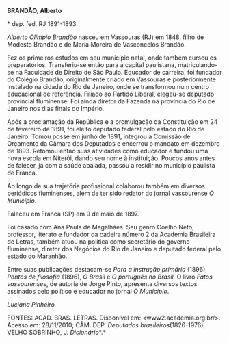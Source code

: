 **BRANDÃO, Alberto**

\* dep. fed. RJ 1891-1893.

*Alberto Olímpio Brandão* nasceu em Vassouras (RJ) em 1848, filho de
Modesto Brandão e de Maria Moreira de Vasconcelos Brandão.

Fez os primeiros estudos em seu município natal, onde também cursou os
preparatórios. Transferiu-se então para a capital paulistana,
matriculando-se na Faculdade de Direito de São Paulo. Educador de
carreira, foi fundador do Colégio Brandão, originalmente criado em
Vassouras e posteriormente instalado na cidade do Rio de Janeiro, onde
se transformou num centro educacional de referência. Filiado ao Partido
Liberal, elegeu-se deputado provincial fluminense. Foi ainda diretor da
Fazenda na província do Rio de Janeiro nos dias finais do Império.

Após a proclamação da República e a promulgação da Constituição em 24 de
fevereiro de 1891, foi eleito deputado federal pelo estado do Rio de
Janeiro. Tomou posse em junho de 1891, integrou a Comissão de Orçamento
da Câmara dos Deputados e encerrou o mandato em dezembro de 1893.
Retomou então suas atividades como educador e fundou uma nova escola em
Niterói, dando seu nome à instituição. Poucos anos antes de falecer, já
com a saúde abalada, passou a residir no município paulista de Franca.

Ao longo de sua trajetória profissional colaborou também em diversos
periódicos fluminenses, além de ter sido redator do jornal vassourense
*O Município*.

Faleceu em Franca (SP) em 9 de maio de 1897.

Foi casado com Ana Paula de Magalhães. Seu genro Coelho Neto, professor,
literato e fundador da cadeira número 2 da Academia Brasileira de
Letras, também atuou na política como secretário do governo fluminense,
diretor dos Negócios do Rio de Janeiro e deputado federal pelo estado do
Maranhão.

Entre suas publicações destacam-se *Para a instrução primária* (1896),
*Pontos de filosofia* (1896), *O Brasil* e *O português no Brasil.* O
livro *Fatos vassourenses*, de autoria de Jorge Pinto, apresenta
diversos textos assinados pelo político e educador no jornal *O
Município*.

*Luciana Pinheiro*

FONTES: ACAD. BRAS. LETRAS. Disponível em: \<www2.academia.org.br/\>.
Acesso em: 28/11/2010; CÂM. DEP. *Deputados brasileiros*(1826-1976);
VELHO SOBRINHO, J. *Dicionário**.*
